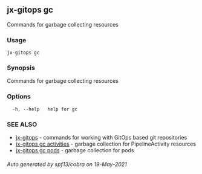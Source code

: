 ## jx-gitops gc

Commands for garbage collecting resources

### Usage

```
jx-gitops gc
```

### Synopsis

Commands for garbage collecting resources

### Options

```
  -h, --help   help for gc
```

### SEE ALSO

* [jx-gitops](jx-gitops.md)	 - commands for working with GitOps based git repositories
* [jx-gitops gc activities](jx-gitops_gc_activities.md)	 - garbage collection for PipelineActivity resources
* [jx-gitops gc pods](jx-gitops_gc_pods.md)	 - garbage collection for pods

###### Auto generated by spf13/cobra on 19-May-2021
